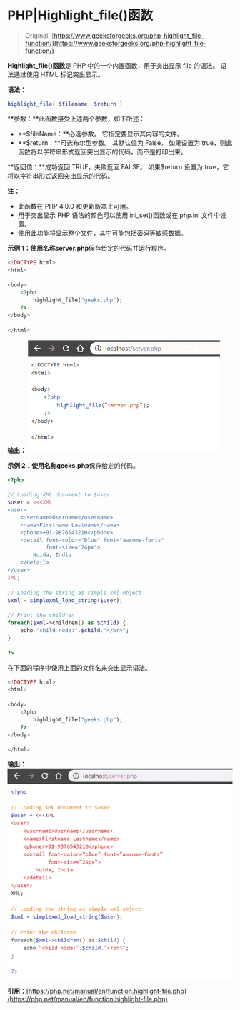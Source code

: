# PHP|Highlight_file()函数

> Original: [https://www.geeksforgeeks.org/php-highlight_file-function/](https://www.geeksforgeeks.org/php-highlight_file-function/)

**Highlight_file()函数**是 PHP 中的一个内置函数，用于突出显示 file 的语法。 语法通过使用 HTML 标记突出显示。

**语法：**

```php
highlight_file( $filename, $return )
```

**参数：**此函数接受上述两个参数，如下所述：

*   **$fileName：**必选参数。 它指定要显示其内容的文件。
*   **$return：**可选布尔型参数。 其默认值为 False。 如果设置为 true，则此函数将以字符串形式返回突出显示的代码，而不是打印出来。

**返回值：**成功返回 TRUE，失败返回 FALSE。 如果$return 设置为 true，它将以字符串形式返回突出显示的代码。

**注：**

*   此函数在 PHP 4.0.0 和更新版本上可用。
*   用于突出显示 PHP 语法的颜色可以使用 ini_set()函数或在 php.ini 文件中设置。
*   使用此功能将显示整个文件，其中可能包括密码等敏感数据。

**示例 1：**使用名称**server.php**保存给定的代码并运行程序。

```php
<!DOCTYPE html>
<html>

<body>
    <?php
        highlight_file("geeks.php");
    ?>
</body>

</html>
```

**输出：**
![](img/a33dd568c1459e6cc148e07b64e627e1.png)

**示例 2：**使用名称**geeks.php**保存给定的代码。

```php
<?php

// Loading XML document to $user
$user = <<<XML
<user>
    <username>Username</username>
    <name>Firstname Lastname</name>
    <phone>+91-9876543210</phone>
    <detail font-color="blue" font="awsome-fonts" 
            font-size="24px">
        Noida, India
    </detail>
</user>
XML;

// Loading the string as simple xml object
$xml = simplexml_load_string($user);

// Print the children
foreach($xml->children() as $child) {
    echo "child node:".$child."</br>";
}

?>
```

在下面的程序中使用上面的文件名来突出显示语法。

```php
<!DOCTYPE html>
<html>

<body>
    <?php
        highlight_file("geeks.php");
    ?>
</body>

</html>
```

**输出：**
![](img/90e6b8360d84677a554bd11f70f52414.png)

**引用：**[https://php.net/manual/en/function.highlight-file.php](https://php.net/manual/en/function.highlight-file.php)